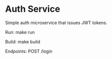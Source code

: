 # Auth Service

Simple auth microservice that issues JWT tokens.

Run:
  make run

Build:
  make build

Endpoints:
  POST /login
